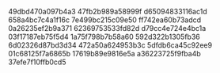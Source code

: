 49dbd470a097b4a3
47fb2b989a58999f
d65094833116ac1d
658a4bc7c4a1f16c
7e499bc215c09e50
ff742ea60b73adcd
0a26235ef2b9a371
62369753533fd82d
d79cc4e724e4bc1a
03f17187eb75f5d4
1a75f798b7b58a60
592d322b1305fb36
6d02326d87bd3d34
472a50a624953b3c
5dfdb6ca45c92ee9
01c68125f7a6865b
17619b89e9816e5a
a36223725f9fba4b
37efe7f10ffb0cd5
